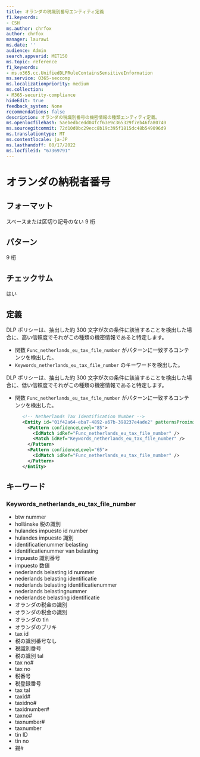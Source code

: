 ```yaml
---
title: オランダの税識別番号エンティティ定義
f1.keywords:
- CSH
ms.author: chrfox
author: chrfox
manager: laurawi
ms.date: ''
audience: Admin
search.appverid: MET150
ms.topic: reference
f1_keywords:
- ms.o365.cc.UnifiedDLPRuleContainsSensitiveInformation
ms.service: O365-seccomp
ms.localizationpriority: medium
ms.collection:
- M365-security-compliance
hideEdit: true
feedback_system: None
recommendations: false
description: オランダの税識別番号の機密情報の種類エンティティ定義。
ms.openlocfilehash: 5aebedbcedd04fcf63e9c365329f7eb46fa80740
ms.sourcegitcommit: 72d10d0bc29ecc8b19c395f1815dc48b549096d9
ms.translationtype: MT
ms.contentlocale: ja-JP
ms.lasthandoff: 08/17/2022
ms.locfileid: "67369791"
---
```

# <a name="netherlands-tax-identification-number"></a>オランダの納税者番号

## <a name="format"></a>フォーマット

スペースまたは区切り記号のない 9 桁

## <a name="pattern"></a>パターン

9 桁

## <a name="checksum"></a>チェックサム

はい

## <a name="definition"></a>定義

DLP ポリシーは、抽出した約 300 文字が次の条件に該当することを検出した場合に、高い信頼度でそれがこの種類の機密情報であると特定します。

- 関数 `Func_netherlands_eu_tax_file_number` がパターンに一致するコンテンツを検出した。
- `Keywords_netherlands_eu_tax_file_number` のキーワードを検出した。

DLP ポリシーは、抽出した約 300 文字が次の条件に該当することを検出した場合に、低い信頼度でそれがこの種類の機密情報であると特定します。

- 関数 `Func_netherlands_eu_tax_file_number` がパターンに一致するコンテンツを検出した。

```xml
      <!-- Netherlands Tax Identification Number -->
      <Entity id="01f42a64-eba7-4892-a67b-398237e4ade2" patternsProximity="300" recommendedConfidence="85">
        <Pattern confidenceLevel="85">
          <IdMatch idRef="Func_netherlands_eu_tax_file_number" />
          <Match idRef="Keywords_netherlands_eu_tax_file_number" />
        </Pattern>
        <Pattern confidenceLevel="65">
          <IdMatch idRef="Func_netherlands_eu_tax_file_number" />
        </Pattern>
      </Entity>
```

## <a name="keywords"></a>キーワード

### <a name="keywords_netherlands_eu_tax_file_number"></a>Keywords_netherlands_eu_tax_file_number

- btw nummer
- hollânske 税の識別
- hulandes impuesto id number
- hulandes impuesto 識別
- identificatienummer belasting
- identificatienummer van belasting
- impuesto 識別番号
- impuesto 数値
- nederlands belasting id nummer
- nederlands belasting identificatie
- nederlands belasting identificatienummer
- nederlands belastingnummer
- nederlandse belasting identificatie
- オランダの税金の識別
- オランダの税金の識別
- オランダの tin
- オランダのブリキ
- tax id
- 税の識別番号なし
- 税識別番号
- 税の識別 tal
- tax no#
- tax no
- 税番号
- 税登録番号
- tax tal
- taxid#
- taxidno#
- taxidnumber#
- taxno#
- taxnumber#
- taxnumber
- tin ID
- tin no
- 錫#